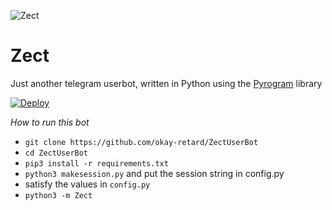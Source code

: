 ![Zect](https://telegra.ph//file/4cd49d9752dc4f7f3c95b.jpg)

# Zect

Just another telegram userbot, written in Python using the [Pyrogram](https://github.com/pyrogram/pyrogram) library

[![Deploy](https://www.herokucdn.com/deploy/button.svg)](https://heroku.com/deploy?template=https://github.com/RidhoNGPX/ZectUserBot)

*How to run this bot*

- `git clone https://github.com/okay-retard/ZectUserBot`
- `cd ZectUserBot`
- `pip3 install -r requirements.txt`
- `python3 makesession.py` and put the session string in config.py
- satisfy the values in `config.py`
- `python3 -m Zect`
